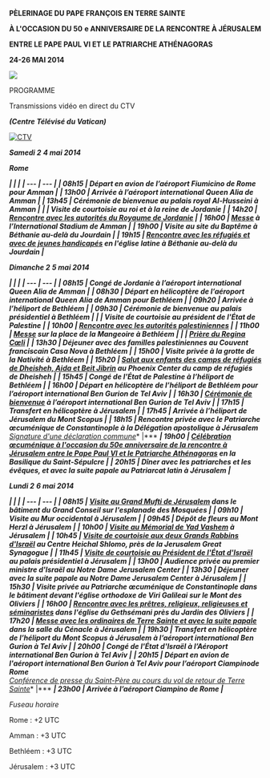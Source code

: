 **PÈLERINAGE DU PAPE FRANÇOIS EN TERRE SAINTE**

**À L'OCCASION DU 50** **e ANNIVERSAIRE DE LA RENCONTRE À JÉRUSALEM**

**ENTRE LE PAPE PAUL VI ET LE PATRIARCHE ATHÉNAGORAS**

**24-26 MAI 2014**

![](/content/dam/francesco/images/travels/2014/img/terra-santa2014_logo.jpg)

PROGRAMME

Transmissions vidéo en direct du CTV

***(Centre Télévisé du Vatican)***

[![CTV](/content/dam/francesco/images/img/player.jpg)](http://www.ctv.va)

***Samedi 2*** ***4 mai 2014***

***Rome***

***|     |     |***
***| --- | --- |***
***| 08h15 | Départ en avion de l’aéroport Fiumicino de Rome pour Amman |***
***| 13h00 | **Arrivée à l’aéroport international Queen Alia de Amman** |***
***| 13h45 | **Cérémonie de bienvenue** au palais royal Al-Husseini à Amman |***
***|  | **Visite de courtoisie au roi et à la reine de Jordanie** |***
***| 14h20 | **[Rencontre avec les autorités du Royaume de Jordanie](http://w2.vatican.va/content/francesco/fr/speeches/2014/may/documents/papa-francesco_20140524_terra-santa-autorita-amman.html)** |***
***| 16h00 | **[Messe](http://w2.vatican.va/content/francesco/fr/homilies/2014/documents/papa-francesco_20140524_terra-santa-omelia-amman.html)** à l’International Stadium de Amman |***
***| 19h00 | **Visite au site du Baptême** à Béthanie au-delà du Jourdain |***
***| 19h15 | **[Rencontre avec les réfugiés et avec de jeunes handicapés](http://w2.vatican.va/content/francesco/fr/speeches/2014/may/documents/papa-francesco_20140524_terra-santa-rifugiati-giovani-disabili.html)** en l'église latine à Béthanie au-delà du Jourdain |***

***Dimanche 2*** ***5 mai 2014***

***|     |     |***
***| --- | --- |***
***| 08h15 | **Congé de Jordanie** à l’aéroport international Queen Alia de Amman |***
***| 08h30 | Départ en hélicoptère de l’aéroport international Queen Alia de Amman pour Bethléem |***
***| 09h20 | Arrivée à l’héliport de Bethléem |***
***| 09h30 | **Cérémonie de bienvenue** au palais présidentiel à Bethléem |***
***|  | **Visite de courtoisie au président de l'État de Palestine** |***
***| 10h00 | [**Rencontre avec les autorités palestiniennes**](http://w2.vatican.va/content/francesco/fr/speeches/2014/may/documents/papa-francesco_20140525_terra-santa-autorita-palestinesi.html) |***
***| 11h00 | **[Messe](http://w2.vatican.va/content/francesco/fr/homilies/2014/documents/papa-francesco_20140525_terra-santa-omelia-bethlehem.html)** sur la place de la Mangeoire à Bethléem |***
***|  | **[Prière du Regina Cœli](http://w2.vatican.va/content/francesco/fr/angelus/2014/documents/papa-francesco_regina-coeli-terra-santa_20140525.html)** |***
***| 13h30 | **Déjeuner avec des familles palestiniennes** au Couvent franciscain Casa Nova à Bethléem |***
***| 15h00 | **Visite privée à la grotte de la Nativité à Bethléem** |***
***| 15h20 | **[Salut aux enfants des camps de réfugiés de Dheisheh, Aida et Beit Jibrin](http://w2.vatican.va/content/francesco/fr/speeches/2014/may/documents/papa-francesco_20140525_terra-santa-bambini-campi-profughi.html)** au Phoenix Center du camp de réfugiés de Dheisheh |***
***| 15h45 | **Congé de l'État de Palestine** à l’héliport de Bethléem |***
***| 16h00 | Départ en hélicoptère de l’héliport de Bethléem pour l’aéroport international Ben Gurion de Tel Aviv |***
***| 16h30 | **[Cérémonie de bienvenue](http://w2.vatican.va/content/francesco/fr/speeches/2014/may/documents/papa-francesco_20140525_terra-santa-cerimonia-benvenuto-tel-aviv.html)** à l’aéroport international Ben Gurion de Tel Aviv |***
***| 17h15 | Transfert en hélicoptère à Jérusalem |***
***| 17h45 | Arrivée à l’héliport de Jérusalem du Mont Scopus |***
***| 18h15 | **Rencontre privée avec le Patriarche œcuménique de Constantinople** à la Délégation apostolique à Jérusalem <br>**[Signature d'une déclaration commune](http://w2.vatican.va/content/francesco/fr/speeches/2014/may/documents/papa-francesco_20140525_terra-santa-dichiarazione-congiunta.html)** |***
***| 19h00 | [**Célébration œcuménique** **à l'occasion du 50e anniversaire de la rencontre à Jérusalem entre le Pape Paul VI et le Patriarche Athénagoras**](http://w2.vatican.va/content/francesco/fr/speeches/2014/may/documents/papa-francesco_20140525_terra-santa-celebrazione-ecumenica.html) en la Basilique du Saint-Sépulcre |***
***| 20h15 | **Dîner avec les patriarches et les évêques, et avec la suite papale** au Patriarcat latin à Jérusalem |***

***Lundi 2*** ***6 mai 2014***

***|     |     |***
***| --- | --- |***
***| 08h15 | **[Visite au Grand Mufti de Jérusalem](http://w2.vatican.va/content/francesco/fr/speeches/2014/may/documents/papa-francesco_20140526_terra-santa-gran-mufti-jerusalem.html)** dans le bâtiment du Grand Conseil sur l'esplanade des Mosquées |***
***| 09h10 | **Visite au Mur occidental** à Jérusalem |***
***| 09h45 | **Dépôt de fleurs au Mont Herzl** à Jérusalem |***
***| 10h00 | **[Visite au Mémorial de Yad Vashem](http://w2.vatican.va/content/francesco/fr/speeches/2014/may/documents/papa-francesco_20140526_terra-santa-memoriale-yad-vashem.html)** à Jérusalem |***
***| 10h45 | **[Visite de courtoisie aux deux Grands Rabbins d'Israël](http://w2.vatican.va/content/francesco/fr/speeches/2014/may/documents/papa-francesco_20140526_terra-santa-visita-rabbini-israele.html)** au Centre Heichal Shlomo, près de la *Jerusalem Great Synagogue* |***
***| 11h45 | **[Visite de courtoisie au Président de l'État d'Israël](http://w2.vatican.va/content/francesco/fr/speeches/2014/may/documents/papa-francesco_20140526_terra-santa-visita-presidente-israele.html)** au palais présidentiel à Jérusalem |***
***| 13h00 | **Audience privée au premier ministre d'Israël** au *Notre Dame Jerusalem Center* |***
***| 13h30 | **Déjeuner avec la suite papale** au Notre Dame Jerusalem Center à Jérusalem |***
***| 15h30 | **Visite privée au Patriarche œcuménique de Constantinople** dans le bâtiment devant l'église orthodoxe de *Viri Galileai* sur le Mont des Oliviers |***
***| 16h00 | **[Rencontre avec les prêtres, religieux, religieuses et séminaristes](http://w2.vatican.va/content/francesco/fr/speeches/2014/may/documents/papa-francesco_20140526_terra-santa-religiosi.html)** dans l'église du Gethsémani près du Jardin des Oliviers |***
***| 17h20 | **[Messe avec les ordinaires de Terre Sainte et avec la suite papale](http://w2.vatican.va/content/francesco/fr/homilies/2014/documents/papa-francesco_20140526_terra-santa-omelia-jerusalem.html)** dans la salle du Cénacle à Jérusalem |***
***| 19h30 | Transfert en hélicoptère de l’héliport du Mont Scopus à Jérusalem à l’aéroport international Ben Gurion à Tel Aviv |***
***| 20h00 | **Congé de l'État d'Israël** à l’Aéroport international Ben Gurion à Tel Aviv |***
***| 20h15 | Départ en avion de l'aéroport international Ben Gurion à Tel Aviv pour l’aéroport Ciampinode Rome <br>**[Conférence de presse du Saint-Père au cours du vol de retour de Terre Sainte](http://w2.vatican.va/content/francesco/fr/speeches/2014/may/documents/papa-francesco_20140526_terra-santa-conferenza-stampa.html)** |***
***| 23h00 | Arrivée à l’aéroport Ciampino de Rome |***

*Fuseau horaire*

Rome : +2 UTC

Amman : +3 UTC

Bethléem : +3 UTC

Jérusalem : +3 UTC